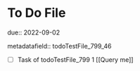 # To Do File

due:: 2022-09-02

metadatafield:: todoTestFile_799_46

- [ ] Task of todoTestFile_799 1 [[Query me]]

